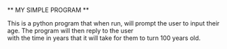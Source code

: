 ** MY SIMPLE PROGRAM ** 

This is a python program that when run, will prompt the user to input their age. The program will then reply to the user  
with the time in years that it will take for them to turn 100 years old.   